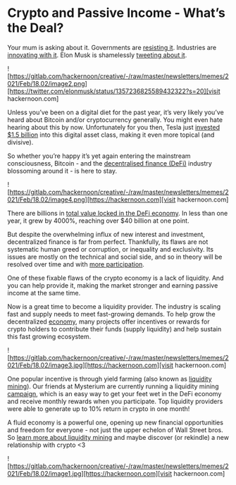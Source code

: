 
# Crypto and Passive Income - What’s the Deal?

Your mum is asking about it. Governments are [​resisting it​](https://hackernoon.com/bitcoin-adoption-where-do-the-countries-stand-rg4n33w3). Industries are ​[innovating with it](https://www.forbes.com/sites/forbesbusinesscouncil/2021/02/09/how-blockchain-technology-is-helping-companies-solve-operational-issues/)​. Elon Musk is shamelessly [​tweeting about it​](https://twitter.com/elonmusk/status/1357241340313141249?s=20).

![https://gitlab.com/hackernoon/creative/-/raw/master/newsletters/memes/2021/Feb/18.02/image2.png][https://twitter.com/elonmusk/status/1357236825589432322?s=20][visit hackernoon.com]

Unless you’ve been on a digital diet for the past year, it’s very likely you’ve heard about Bitcoin and/or cryptocurrency generally. You might even ​hate ​hearing about this by now. Unfortunately for you then, Tesla just ​[invested $1.5 billion​](https://hackernoon.com/tesla-joins-the-cryptocurrency-game-what-does-this-mean-for-the-market-3h2w33r9) into this digital asset class, making it even more topical (and divisive).

So whether you’re happy it’s yet again entering the mainstream consciousness, Bitcoin - and the [decentralised finance (DeFi)](https://hackernoon.com/defi-and-crypto-passive-income-how-to-get-started-1m3w33pz) industry blossoming around it - is here to stay.

![https://gitlab.com/hackernoon/creative/-/raw/master/newsletters/memes/2021/Feb/18.02/image4.png][https://hackernoon.com][visit hackernoon.com]

There are billions in ​[total value locked in the DeFi economy​](https://defipulse.com/). In less than one year, it grew by 4000%, reaching over $40 billion at one point.

But despite the overwhelming influx of new interest and investment, decentralized finance is far from perfect. Thankfully, its flaws are not systematic human greed or corruption, or inequality and exclusivity. Its issues are mostly on the technical and social side, and so in theory will be resolved over time and with [more participation](https://hackernoon.com/is-it-time-for-defi-to-go-mainstream-after-the-gamestop-craze-ob2c33yg).

One of these fixable flaws of the crypto economy is a lack of liquidity.​ ​And​ ​you​ ​can help provide it, making the market stronger and earning passive income at the same time.

Now is a great time to become a liquidity provider. The industry is scaling fast and supply needs to meet fast-growing demands. To help grow the decentralized [economy](https://hackernoon.com/societies-and-decentralized-systems-have-a-lot-in-common-kd5533v2), many projects offer incentives or rewards for crypto holders to contribute their funds (supply liquidity) and help sustain this fast growing ecosystem.

![https://gitlab.com/hackernoon/creative/-/raw/master/newsletters/memes/2021/Feb/18.02/image3.jpg][https://hackernoon.com][visit hackernoon.com]

One popular incentive is through yield farming (also known as [liquidity mining](https://hackernoon.com/with-yield-farming-liquidity-mining-and-games-defi-truly-puts-your-tokens-to-work-kk2k348f)). Our friends at Mysterium are currently running a liquidity mining [campaign](https://bit.ly/2Nz0MX5), which is an easy way to get your feet wet in the DeFi economy and receive monthly rewards when you participate. Top liquidity providers were able to generate up to 10% return in crypto in one month!

A fluid economy is a powerful one, opening up new financial opportunities and freedom for everyone - not just the upper echelon of Wall Street bros. So ​[learn more about liquidity mining](https://hackernoon.com/bitcoin-mining-just-became-more-efficient-6j343y1u) and maybe discover (or rekindle) a new relationship with crypto <3

![https://gitlab.com/hackernoon/creative/-/raw/master/newsletters/memes/2021/Feb/18.02/image1.jpg][https://hackernoon.com][visit hackernoon.com]
